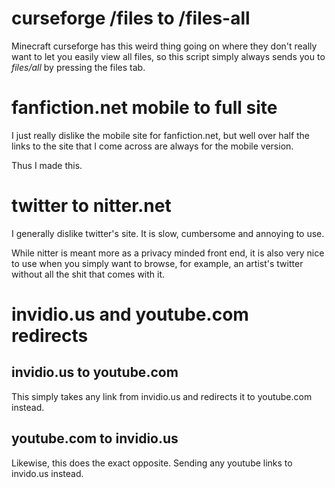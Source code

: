 # curseforge /files to /files-all

Minecraft curseforge has this weird thing going on where they don't really want to let you easily view all files, so this script simply always sends you to *files/all* by pressing the files tab.

# fanfiction.net mobile to full site

I just really dislike the mobile site for fanfiction.net, but well over half the links to the site that I come across are always for the mobile version.

Thus I made this.

# twitter to nitter.net

I generally dislike twitter's site. It is slow, cumbersome and annoying to use.

While nitter is meant more as a privacy minded front end, it is also very nice to use when you simply want to browse, for example, an artist's twitter without all the shit that comes with it.

# invidio.us and youtube.com redirects

## invidio.us to youtube.com

This simply takes any link from invidio.us and redirects it to youtube.com instead.

## youtube.com to invidio.us

Likewise, this does the exact opposite. Sending any youtube links to invido.us instead.